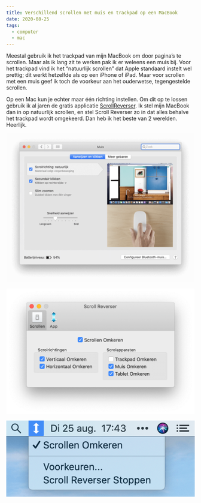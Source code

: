 ```yaml
---
title: Verschillend scrollen met muis en trackpad op een MacBook
date: 2020-08-25
tags:
  - computer
  - mac
---
```

Meestal gebruik ik het trackpad van mijn MacBook om door pagina’s te scrollen. Maar als ik lang zit te werken pak ik er weleens een muis bij. Voor het trackpad vind ik het “natuurlijk scrollen” dat Apple standaard instelt wel prettig; dit werkt hetzelfde als op een iPhone of iPad. Maar voor scrollen met een muis geef ik toch de voorkeur aan het ouderwetse, tegengestelde scrollen.

Op een Mac kun je echter maar één richting instellen. Om dit op te lossen gebruik ik al jaren de gratis applicatie [ScrollReverser](https://pilotmoon.com/scrollreverser/). Ik stel mijn MacBook dan in op natuurlijk scrollen, en stel Scroll Reverser zo in dat alles behalve het trackpad wordt omgekeerd. Dan heb ik het beste van 2 werelden. Heerlijk.

![](scroll-reverser-natuurlijk.png)

![](scroll-reverser-instellingen.png)

![](scroll-reverser-omkeren.png)
